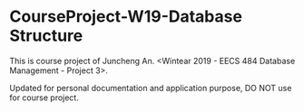 # CourseProject-W19-Database Structure

This is course project of Juncheng An. <Wintear 2019 - EECS 484 Database Management - Project 3>. 
  
Updated for personal documentation and application purpose, DO NOT use for course project.  

